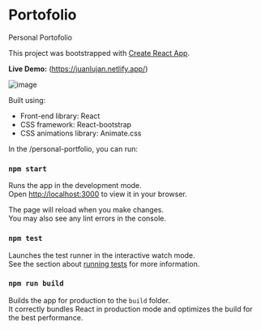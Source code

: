 # Portofolio
Personal Portofolio

This project was bootstrapped with [Create React App](https://github.com/facebook/create-react-app).

**Live Demo:** (https://juanlujan.netlify.app/)

![image](https://github.com/jlujan2/Portofolio/assets/20192356/3c425db3-ed2f-4104-ab15-06266b8c0152)

Built using:

- Front-end library: React
- CSS framework: React-bootstrap
- CSS animations library: Animate.css

In the /personal-portfolio, you can run:

### `npm start`

Runs the app in the development mode.\
Open [http://localhost:3000](http://localhost:3000) to view it in your browser.

The page will reload when you make changes.\
You may also see any lint errors in the console.

### `npm test`

Launches the test runner in the interactive watch mode.\
See the section about [running tests](https://facebook.github.io/create-react-app/docs/running-tests) for more information.

### `npm run build`

Builds the app for production to the `build` folder.\
It correctly bundles React in production mode and optimizes the build for the best performance.




